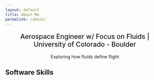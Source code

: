 ```yaml
---
layout: default
title: About Me
permalink: /about/
---
```

<h2 style="text-align:center; font-weight:500; margin-top:20px;">
  Aerospace Engineer w/ Focus on Fluids | University of Colorado - Boulder
</h2>
<p style="text-align:center; max-width:700px; margin:16px auto;">
  Exploring how fluids define flight
</p>

<div class="content-centered" markdown="1">

## Software Skills


</div>

<div class="orbit3d">
  <div class="ring">
    <div class="item" style="--angle:   0deg; --img: url('{{ "/assets/logos/Matlab_Logo.png" | relative_url }}');"></div>
    <div class="item" style="--angle:  60deg; --img: url('{{ "/assets/logos/Solidworks_logo.png" | relative_url }}');"></div>
    <div class="item" style="--angle: 120deg; --img: url('{{ "/assets/logos/Fusion360_Logo.png" | relative_url }}');"></div>
    <div class="item" style="--angle: 180deg; --img: url('{{ "/assets/logos/SiemensNX_logo.png" | relative_url }}');"></div>
    <div class="item" style="--angle: 240deg; --img: url('{{ "/assets/logos/Xfoil_logo.gif" | relative_url }}');"></div>
    <div class="item" style="--angle: 300deg; --img: url('{{ "/assets/logos/Ansys_logo.png" | relative_url }}');"></div>
  </div>
</div>